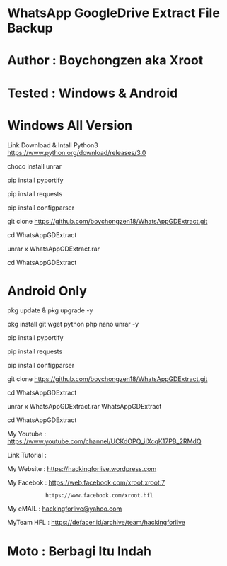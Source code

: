 # WhatsApp GoogleDrive Extract File Backup

# Author : Boychongzen aka Xroot

# Tested : Windows & Android

# Windows All Version
Link Download & Intall Python3
https://www.python.org/download/releases/3.0

choco install unrar

pip install pyportify

pip install requests

pip install configparser

git clone https://github.com/boychongzen18/WhatsAppGDExtract.git

cd WhatsAppGDExtract

unrar x WhatsAppGDExtract.rar

cd WhatsAppGDExtract

# Android Only 

pkg update & pkg upgrade -y

pkg install git wget python php nano unrar -y

pip install pyportify

pip install requests

pip install configparser

git clone https://github.com/boychongzen18/WhatsAppGDExtract.git

cd WhatsAppGDExtract

unrar x WhatsAppGDExtract.rar WhatsAppGDExtract

cd WhatsAppGDExtract


My Youtube    : https://www.youtube.com/channel/UCKdOPQ_iIXcqK17PB_2RMdQ

Link Tutorial : 

My Website    : https://hackingforlive.wordpress.com

My Facebok    : https://web.facebook.com/xroot.xroot.7

                https://www.facebook.com/xroot.hfl

My eMAIL      : hackingforlive@yahoo.com

MyTeam HFL    : https://defacer.id/archive/team/hackingforlive

# Moto : Berbagi Itu Indah
